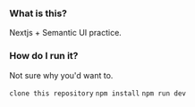 ### What is this?

Nextjs + Semantic UI practice.

### How do I run it?

Not sure why you'd want to.

`clone this repository`
`npm install`
`npm run dev`
